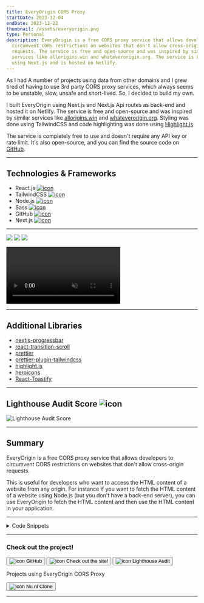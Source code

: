 ```yaml
---
title: EveryOrigin CORS Proxy
startDate: 2023-12-04
endDate: 2023-12-22
thumbnail: /assets/everyorigin.png
type: Personal
description: EveryOrigin is a free CORS proxy service that allows developers to
  circumvent CORS restrictions on websites that don't allow cross-origin
  requests. The service is free and open-source and was inspired by similar
  services like allorigins.win and whateverorigin.org. The service is built
  using Next.js and is hosted on Netlify.
---
```

As I had A number of projects using data from other domains and I grew tired of having to use 3rd party CORS proxy services, which always seems to be unstable, slow, unsafe and short-lived. So, I decided to build my own. 

I built EveryOrigin using Next.js and Next.js Api routes as back-end and hosted it on Netlify. The service is free and open-source and was inspired by similar services like [allorigins.win](https://allorigins.win) and [whateverorigin.org](https://whateverorigin.org).
Styling was done using TailwindCSS and code highlighting was done using [Highlight.js](https://highlightjs.org/).

The service is completely free to use and doesn't require any API key or rate limit. It's also open-source, and you can find the source code on [GitHub](https://github.com/alianza/everyorigin).

- - -

## Technologies & Frameworks

<ul class="icon-list">
<li>React.js <a href="https://react.dev/"><img src="/assets/react.png" alt="icon"></a></li>
<li>TailwindCSS <a href="https://tailwindcss.com/"><img src="/assets/tailwindcss.png" alt="icon"></a></li>
<li>Node.js <a href="https://nodejs.org/en"><img src="/assets/nodejs.png" alt="icon"></a></li>
<li>Sass <a href="https://sass-lang.com/"><img src="/assets/sass.png" alt="icon"></a></li>
<li>GitHub <a href="https://github.com/"><img src="/assets/github.png" alt="icon"></a></li>
<li>Next.js <a href="https://nextjs.org/"><img src="/assets/nextjs.png" alt="icon"></a></li>
</ul>

- - -

<div class="images-grid">
<img src="/assets/everyorigin_1.png" />
<img src="/assets/everyorigin_2.png" />
<img src="/assets/everyorigin_3.png" />
</div>

<video autoplay muted loop playsinline controls src="/assets/everyorigin.mp4"></video>

- - -

## Additional Libraries

* [nextjs-progressbar](https://www.npmjs.com/package/nextjs-progressbar)
* [react-transition-scroll](https://www.npmjs.com/package/react-transition-scroll)
* [prettier](https://www.npmjs.com/package/prettier)
* [prettier-plugin-tailwindcss](https://www.npmjs.com/package/prettier-plugin-tailwindcss)
* [highlight.js](https://highlightjs.org/)
* [heroicons](https://heroicons.com/)
* [React-Toastify](https://github.com/fkhadra/react-toastify)

- - -

## Lighthouse Audit Score ![icon](/assets/lighthouse.png)

![Lighthouse Audit Score](/assets/lighthouse_everyorigin.png "Lighthouse Audit Score")

- - -

## Summary

EveryOrigin is a free CORS proxy service that allows developers to circumvent CORS restrictions on websites that don't allow cross-origin requests.

This is useful for developers who want to access the HTML content of a website from any origin. For instance if you want to fetch the HTML content of a website using Node.js (but you don't have a back-end server), you can use EveryOrigin to fetch the HTML content and then use the HTML content in your application.

- - -

<details >
<summary>Code Snippets</summary>
<div>

The following are some code snippets of the project that are powerful, demonstrate good coding practices and that I'm proud of. The snippets demonstrate clean, concise and powerful code. *(Code has been compacted in some cases).*

**Index.jsx page** 
The code snippet below demonstrates the home index page of the website. It's a simple page that allows users to input a URL and fetch the HTML content of the website. The page also displays the HTML content and a code snippet of how to fetch the HTML content with Node.js using the fetch Api.

Styling was done using TailwindCSS and code highlighting was done using [Highlight.js](https://highlightjs.org/).

```jsx
export default function Home() {
  const [url, setUrl] = useState(defaultUrl);
  const [htmlContent, setHtmlContent] = useState("");
  const [loading, setLoading] = useState(false);
  const [error, setError] = useState(null);
  const [key, setKey] = useState(Date.now());
  const router = useRouter();
  const sampleCode = `const response = await fetch("https://${baseUrl}/get?url=${encodeURIComponent(
    url,
  )}");\nconst result = await response.text();`;

  useEffect(() => {
    if (!htmlContent) return;
    hljs.highlightAll();
  }, [htmlContent, loading]);

  const fetchHtml = async () => {
    setError(null);
    const start = Date.now();
    try {
      if (!url) throw new Error("URL is required");
      const validUrl = new URL(!url.includes("http://") && !url.includes("https://") ? `https://${url}` : url);
      setLoading(true);
      const response = await fetch(`/api/get?url=${encodeURIComponent(validUrl.toString())}`);
      const { html } = await response.json();
      if (!html) throw new Error("No HTML content found");
      if (html === htmlContent) return;
      triggerLoader(router);
      setKey(Date.now());
      setHtmlContent(html);
    } catch (error) {
      console.error("Error fetching HTML:", error);
      setError(error);
      setHtmlContent("");
    } finally {
      const end = Date.now();
      const duration = end - start;
      if (duration < 1000) await new Promise((resolve) => setTimeout(resolve, 1000 - duration));
      setLoading(false);
    }
  };

  const copySampleCode = async () => {
    await navigator.clipboard.writeText(sampleCode);
    const selection = window.getSelection();
    const range = document.createRange();
    range.selectNodeContents(document.getElementById("sampleCode"));
    selection.removeAllRanges();
    selection.addRange(range);
    toast.success("Code copied to clipboard");
  };

  return (
    <main
      className={`flex min-h-screen flex-col items-center justify-between gap-8 p-4 pt-12 text-neutral-900 sm:p-24 dark:text-neutral-100 ${inter.className}`}
    >
      <Head>
        <title>EveryOrigin</title>
        <meta
          name="description"
          content="
        EveryOrigin is a free CORS proxy that allows you to access the HTML content of any website from any origin.
        Free and open source. No Api keyrequired. No rate limit. No annoying ads. No tracking. No bullshit. Just a simple CORS proxy. Enjoy!
        "
        />
        <link rel="icon" href="/favicon.ico" />
      </Head>
      <header className="absolute top-0 flex w-full justify-end p-2 ">
        <p>
          Authored by:&nbsp;
          <a href="https://jwvbremen.nl" rel=" noopener noreferrer" target="_blank">
            Jan-Willem van Bremen
          </a>
        </p>
      </header>

      <div className="relative m-auto place-items-center after:absolute after:top-0 after:-z-20 after:h-[180px] after:w-[180px] after:animate-[pulse_10s_ease-in-out_infinite] after:bg-gradient-conic after:from-sky-200 after:via-blue-200 after:blur-2xl after:content-[''] after:sm:w-[360px] before:lg:h-[360px] before:dark:bg-gradient-to-br before:dark:from-transparent before:dark:to-blue-700/10 after:dark:from-sky-900 after:dark:via-[#0141ff]/40">
        <h1 className="inline-block text-4xl font-bold sm:text-6xl" style={{ overflowWrap: "anywhere" }}>
          EveryOrigin
        </h1>
        <h2 className="text-xl font-bold sm:text-3xl">The free CORS proxy</h2>
      </div>

      <div className="flex flex-col items-center gap-8">
        <p>
          EveryOrigin is a free CORS proxy that allows you to access any website from any origin. Inspired by{" "}
          <a href="https://allorigins.win" target="_blank">
            allorigins.win
          </a>{" "}
          and{" "}
          <a href="https://whateverorigin.org" target="_blank">
            whateverorigin.org
          </a>
          {", "}
          which was a humble open source clone of{" "}
          <a href=" https://anyorigin.com" target="_blank">
            AnyOrigin.com
          </a>
          . All of them are either dead 🪦 or dead slow now. 🩻 So I decided to make my own version. It's free and open
          source. No Api key required. No rate limit. No annoying ads. No tracking. No bullshit. Just a simple CORS
          proxy. Enjoy!
        </p>
      </div>

      <div className="font-sans">
        <h2 className="text-4xl font-bold">Usage</h2>
        <h3 className="text-lg font-bold">Fill in the URL you want to fetch</h3>
        <div className="flex flex-col rounded bg-neutral-100 p-2 text-neutral-900 shadow-md xs:flex-row">
          <span style={{ overflowWrap: "anywhere" }}>{`https://${baseUrl}/get?url=`}</span>
          <span
            className={`flex-grow ${
              url === defaultUrl ? "font-bold italic" : ""
            } outline-none empty:before:cursor-text empty:before:text-neutral-400 empty:before:content-['Enter_website_URL']`}
            contentEditable
            suppressContentEditableWarning
            onInput={(e) => setUrl(e.currentTarget.textContent.replaceAll(" ", "").replaceAll("\n", ""))}
            onKeyDown={async (e) => {
              if (e.key !== "Enter") return;
              e.preventDefault();
              await fetchHtml();
            }}
          >
            {defaultUrl}
          </span>

          <button
            className="-m-2 mt-0 rounded-b bg-blue-600 px-4 font-bold text-neutral-50 transition-colors hover:bg-blue-800 active:bg-blue-500 xs:-mt-2 xs:ml-2 xs:rounded-r xs:rounded-bl-none"
            onClick={fetchHtml}
          >
            Fetch
          </button>
        </div>
      </div>

      {loading && <Loader className="m-4" />}

      {error && !loading && <p className="p-4">Error fetching HTML content: {error.message}</p>}
      {htmlContent && !loading && (
        <TransitionScroll baseStyle={baseStyle} hiddenStyle={hiddenStyle} className="flex flex-col items-center">
          <h2 className="my-2 text-lg font-bold">HTML Content:</h2>
          <pre key={key} className="relative shadow-lg">
            <button
              className="absolute right-2 top-2 origin-center transition-transform hover:scale-110 active:scale-95"
              onClick={() => setHtmlContent("")}
            >
              <XMarkIcon className="h-8 w-8 stroke-2 text-neutral-900" />
            </button>
            <code className="language-html max-w-[calc(100vw-4em)] overflow-hidden rounded bg-neutral-100 p-2 text-neutral-800">
              {htmlContent}
            </code>
          </pre>

          <h2 className="mb-2 mt-6 text-lg font-bold">Node Fetch Example Code:</h2>
          <pre className="relative shadow-lg">
            <div className="flex justify-between rounded-t bg-slate-700 px-2 py-1">
              <span>Language: JavaScript</span>
              <ClipboardDocumentListIcon
                title="Copy code to clipboard"
                className="h-6 w-6 cursor-pointer text-neutral-100 transition-transform hover:scale-110 active:scale-95"
                onClick={copySampleCode}
              />
            </div>
            <code
              id="sampleCode"
              className="language-javascript overflow-hidden rounded-b bg-neutral-100 p-2 text-neutral-800"
              onDoubleClick={copySampleCode}
            >
              {sampleCode}
            </code>
          </pre>
        </TransitionScroll>
      )}
    </main>
  );
}
```

**Api get.js File**
The code snippet below demonstrates the Next.js Api route that fetches the HTML content of the website. The route is a simple GET request that fetches the HTML content of the website and returns it as a JSON object.

To facilitate CORS requests, the route sets the CORS headers to allow all origins, methods and headers.

```javascript
export default async function handler(req, res) {
  const { method } = req;
  let { url } = req.query;

  // Set CORS headers
  res.setHeader("Access-Control-Allow-Origin", "*");
  res.setHeader("Access-Control-Allow-Methods", "GET");
  res.setHeader("Access-Control-Allow-Headers", "Content-Type");

  switch (method) {
    case "GET":
      try {
        if (!url.includes("http://") && !url.includes("https://")) {
          url = "https://" + url;
        }
        const response = await fetch(encodeURI(url));
        const html = await response.text();
        res.status(200).json({ html });
      } catch (error) {
        console.error("Error fetching HTML:", error);
        res.status(500).json({ error: "Internal Server Error" });
      }
      break;
    default:
      res.status(400).json({ success: false, error: `Unhandled request method: ${method}` });
      break;
  }
}
```

</div>
</details>

- - -

### Check out the project!

[<button>![icon](/assets/github.png) GitHub</button>](https://github.com/alianza/everyorigin)
[<button>![icon](/assets/everyorigin.png) Check out the site!</button>](https://everyorigin.jwvbremen.nl/)
[<button>![icon](/assets/lighthouse.png) Lighthouse Audit</button>](/assets/lighthouse_everyorigin.html)

Projects using EveryOrigin CORS Proxy

[<button>![icon](/assets/nu.nl.webp) Nu.nl Clone</button>](https://www.nu.jwvbremen.nl/)

- - -
